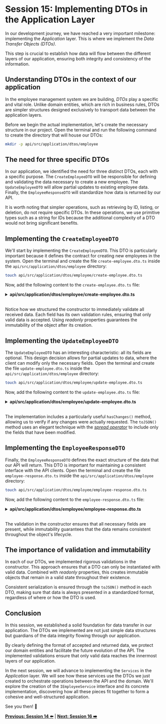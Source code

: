 # Session 15: Implementing DTOs in the Application Layer

In our development journey, we have reached a very important milestone: implementing the _Application_ layer. This is where we implement the _Data Transfer Objects (DTOs)_.

This step is crucial to establish how data will flow between the different layers of our application, ensuring both integrity and consistency of the information.

## Understanding DTOs in the context of our application

In the employee management system we are building, _DTOs_ play a specific and vital role. Unlike domain entities, which are rich in business rules, DTOs are simpler structures designed exclusively to transport data between the application layers.

Before we begin the actual implementation, let's create the necessary structure in our project. Open the terminal and run the following command to create the directory that will house our DTOs:

```bash
mkdir -p api/src/application/dtos/employee
```

## The need for three specific DTOs

In our application, we identified the need for three distinct DTOs, each with a specific purpose. The `CreateEmployeeDTO` will be responsible for defining and validating the data necessary to create a new employee. The `UpdateEmployeeDTO` will allow partial updates to existing employee data. Finally, the `EmployeeResponseDTO` will standardize how data is returned by our API.

It is worth noting that simpler operations, such as retrieving by ID, listing, or deletion, do not require specific DTOs. In these operations, we use primitive types such as a string for IDs because the additional complexity of a DTO would not bring significant benefits.

## Implementing the `CreateEmployeeDTO`

We'll start by implementing the `CreateEmployeeDTO`. This DTO is particularly important because it defines the contract for creating new employees in the system. Open the terminal and create the file `create-employee.dto.ts` inside the `api/src/application/dtos/employee` directory:

```bash
touch api/src/application/dtos/employee/create-employee.dto.ts
```

Now, add the following content to the `create-employee.dto.ts` file:

<details><summary><b>api/src/application/dtos/employee/create-employee.dto.ts</b></summary>

```typescript
export default class CreateEmployeeDTO {
  public readonly name: string;
  public readonly job_role: string;
  public readonly salary: number;
  public readonly employee_registration: number;

  constructor(params: {
    name: string;
    job_role: string;
    salary: number;
    employee_registration: number;
  }) {
    const { name, job_role, salary, employee_registration } = params;

    if (!name?.trim()) {
      throw new Error('Name is required.');
    }

    if (!job_role?.trim()) {
      throw new Error('Job role is required.');
    }

    if (!salary || salary <= 0) {
      throw new Error('Salary must be greater than zero.');
    }

    if (!employee_registration ||
      employee_registration.toString().length !== 6) {
      throw new Error('Employee registration must be exactly 6 digits.');
    }

    this.name = name;
    this.job_role = job_role;
    this.salary = salary;
    this.employee_registration = employee_registration;
  }

  public toJSON() {
    return {
      name: this.name,
      job_role: this.job_role,
      salary: this.salary,
      employee_registration: this.employee_registration
    };
  }
}
```

</details>
</br>

Notice how we structured the constructor to immediately validate all received data. Each field has its own validation rules, ensuring that only valid data is accepted. Using _readonly_ properties guarantees the immutability of the object after its creation.

## Implementing the `UpdateEmployeeDTO`

The `UpdateEmployeeDTO` has an interesting characteristic: all its fields are optional. This design decision allows for partial updates to data, where the client can modify only the necessary fields. Open the terminal and create the file `update-employee.dto.ts` inside the `api/src/application/dtos/employee` directory:

```bash
touch api/src/application/dtos/employee/update-employee.dto.ts
```

Now, add the following content to the `update-employee.dto.ts` file:

<details><summary><b>api/src/application/dtos/employee/update-employee.dto.ts</b></summary>

```typescript
export default class UpdateEmployeeDTO {
  public readonly name?: string;
  public readonly job_role?: string;
  public readonly salary?: number;

  constructor(params: {
    name?: string;
    job_role?: string;
    salary?: number;
  }) {
    const { name, job_role, salary } = params;

    if (salary !== undefined && salary <= 0) {
      throw new Error('Salary must be greater than zero.');
    }

    this.name = name;
    this.job_role = job_role;
    this.salary = salary;
  }

  public toJSON() {
    return {
      ...((this.name !== undefined) && { name: this.name }),
      ...((this.job_role !== undefined) && { job_role: this.job_role }),
      ...((this.salary !== undefined) && { salary: this.salary }),
    };
  }

  public hasChanges() {
    return this.name !== undefined || this.job_role !== undefined || this.salary !== undefined;
  }
}
```

</details>
</br>

The implementation includes a particularly useful `hasChanges()` method, allowing us to verify if any changes were actually requested. The `toJSON()` method uses an elegant technique with the _[spread operator](https://developer.mozilla.org/en-US/docs/Web/JavaScript/Reference/Operators/Spread_syntax)_ to include only the fields that have been modified.

## Implementing the `EmployeeResponseDTO`

Finally, the `EmployeeResponseDTO` defines the exact structure of the data that our API will return. This DTO is important for maintaining a consistent interface with the API clients. Open the terminal and create the file `employee-response.dto.ts` inside the `api/src/application/dtos/employee` directory:

```bash
touch api/src/application/dtos/employee/employee-response.dto.ts
```

Now, add the following content to the `employee-response.dto.ts` file:

<details><summary><b>api/src/application/dtos/employee/employee-response.dto.ts</b></summary>

```typescript
export class EmployeeResponseDto {
  public readonly id: string;
  public readonly name: string;
  public readonly job_role: string;
  public readonly salary: number;
  public readonly employee_registration: number;
  public readonly created_at: Date;
  public readonly updated_at: Date;

  constructor(params: {
    id: string;
    name: string;
    job_role: string;
    salary: number;
    employee_registration: number;
    created_at: Date;
    updated_at: Date;
  }) {
    if (!params.id || !params.name || !params.job_role || !params.salary || !params.employee_registration || !params.created_at || !params.updated_at) {
      throw new Error('Invalid parameters');
    }
    this.id = params.id;
    this.name = params.name;
    this.job_role = params.job_role;
    this.salary = params.salary;
    this.employee_registration = params.employee_registration;
    this.created_at = params.created_at;
    this.updated_at = params.updated_at;
  }

  public toJSON() {
    return {
      id: this.id,
      name: this.name,
      job_role: this.job_role,
      salary: this.salary,
      employee_registration: this.employee_registration,
      created_at: this.created_at,
      updated_at: this.updated_at
    };
  }
}
```

</details>
</br>

The validation in the constructor ensures that all necessary fields are present, while immutability guarantees that the data remains consistent throughout the object's lifecycle.

## The importance of validation and immutability

In each of our DTOs, we implemented rigorous validations in the constructor. This approach ensures that a DTO can only be instantiated with valid data. Combined with _readonly_ properties, this creates immutable objects that remain in a valid state throughout their existence.

Consistent serialization is ensured through the `toJSON()` method in each DTO, making sure that data is always presented in a standardized format, regardless of where or how the DTO is used.

## Conclusion

In this session, we established a solid foundation for data transfer in our application. The DTOs we implemented are not just simple data structures but guardians of the data integrity flowing through our application.

By clearly defining the format of accepted and returned data, we protect our domain entities and facilitate the future evolution of the API. The implemented validations ensure that only valid data reaches the innermost layers of our application.

In the next session, we will advance to implementing the `Services` in the _Application_ layer. We will see how these services use the DTOs we just created to orchestrate operations between the API and the domain. We'll explore the creation of the `IEmployeeService` interface and its concrete implementation, discovering how all these pieces fit together to form a cohesive and well-structured application.

See you then! 🚀

**[Previous: Session 14 ⬅️](14-session.md)** | **[Next: Session 16 ➡️](16-session.md)**
